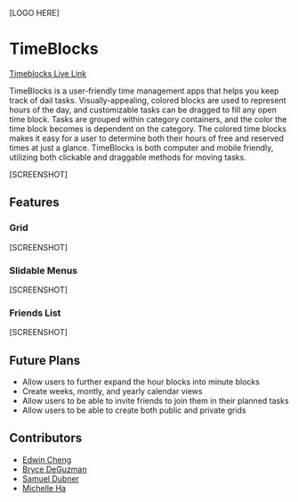 [LOGO HERE]

# TimeBlocks

[Timeblocks Live Link](https://time-blocks.herokuapp.com/#/)

TimeBlocks is a user-friendly time management apps that helps you keep track of dail tasks. Visually-appealing, colored blocks are used to represent hours of the day, and customizable tasks can be dragged to fill any open time block. Tasks are grouped within category containers, and the color the time block becomes is dependent on the category. The colored time blocks makes it easy for a user to determine both their hours of free and reserved times at just a glance. TimeBlocks is both computer and mobile friendly, utilizing both clickable and draggable methods for moving tasks. 

[SCREENSHOT]

## Features

### Grid

[SCREENSHOT]

### Slidable Menus

[SCREENSHOT]

### Friends List

[SCREENSHOT]

## Future Plans
* Allow users to further expand the hour blocks into minute blocks 
* Create weeks, montly, and yearly calendar views
* Allow users to be able to invite friends to join them in their planned tasks
* Allow users to be able to create both public and private grids

## Contributors
* [Edwin Cheng](https://github.com/EdwinHongCheng/)
* [Bryce DeGuzman](https://github.com/bcdguz)
* [Samuel Dubner](https://github.com/IsoVoyd)
* [Michelle Ha](https://github.com/michelle-ha)